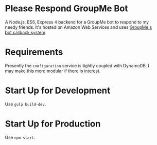 # Please Respond GroupMe Bot
A Node.js, ES6, Express 4 backend for a GroupMe bot to respond to my needy friends. It's hosted on Amazon Web Services and uses [GroupMe's bot callback system](https://dev.groupme.com/bots).

# Requirements
Presently the <code>configuration</code> service is tightly coupled with DynamoDB. I may make this more modular if there is interest.

# Start Up for Development
Use <code>gulp build-dev</code>.

# Start Up for Production
Use <code>npm start</code>.
